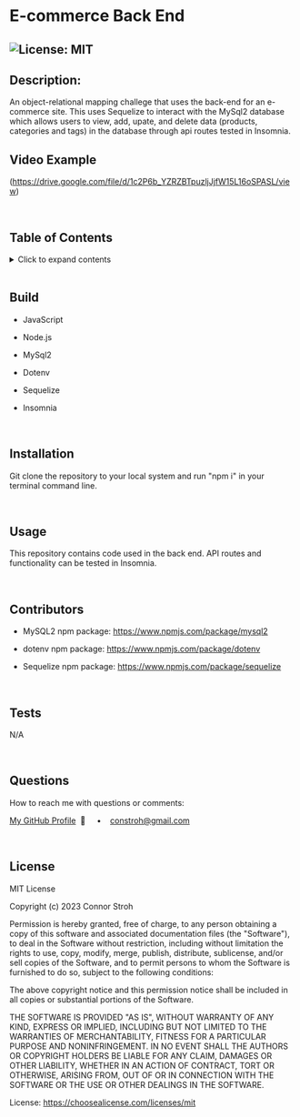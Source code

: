# E-commerce Back End

## ![License: MIT](https://img.shields.io/badge/License-MIT-yellow.svg)

## **Description:**

An object-relational mapping challege that uses the back-end for an e-commerce site. This uses Sequelize to interact with the MySql2 database which allows users to view, add, upate, and delete data (products, categories and tags) in the database through api routes tested in Insomnia.

## **Video Example**

(https://drive.google.com/file/d/1c2P6b_YZRZBTpuzljJjfW15L16oSPASL/view)

  <br/>

## **Table of Contents**

  <details>
  <summary>Click to expand contents</summary>

### [Build](#Build)

### [Description](#Description)

### [Installation](#Installation)

### [Usage](#Usage)

### [Contributors](#Contributors)

### [Tests](#Tests)

### [Questions](#Questions)

### [License](#License)

  </details>

  <br/>

## **Build**

- JavaScript
- Node.js
- MySql2
- Dotenv
- Sequelize
- Insomnia

  <br/>

## **Installation**

Git clone the repository to your local system and run "npm i" in your terminal command line.

  <br/>
  
  ## **Usage**
  This repository contains code used in the back end. API routes and functionality can be tested in Insomnia.
  
  <br/>
  
  ## **Contributors**
- MySQL2 npm package: https://www.npmjs.com/package/mysql2
- dotenv npm package: https://www.npmjs.com/package/dotenv
- Sequelize npm package: https://www.npmjs.com/package/sequelize

  <br/>

## **Tests**

N/A

  <br/>

## **Questions**

How to reach me with questions or comments:

[My GitHub Profile](https://github.com/connbstro)&nbsp; 📂 &nbsp;&nbsp;&nbsp; • &nbsp;&nbsp;&nbsp;constroh@gmail.com&nbsp;

  <br/>

## **License**

MIT License

Copyright (c) 2023 Connor Stroh

Permission is hereby granted, free of charge, to any person obtaining a copy
of this software and associated documentation files (the "Software"), to deal
in the Software without restriction, including without limitation the rights
to use, copy, modify, merge, publish, distribute, sublicense, and/or sell
copies of the Software, and to permit persons to whom the Software is
furnished to do so, subject to the following conditions:

The above copyright notice and this permission notice shall be included in all
copies or substantial portions of the Software.

THE SOFTWARE IS PROVIDED "AS IS", WITHOUT WARRANTY OF ANY KIND, EXPRESS OR
IMPLIED, INCLUDING BUT NOT LIMITED TO THE WARRANTIES OF MERCHANTABILITY,
FITNESS FOR A PARTICULAR PURPOSE AND NONINFRINGEMENT. IN NO EVENT SHALL THE
AUTHORS OR COPYRIGHT HOLDERS BE LIABLE FOR ANY CLAIM, DAMAGES OR OTHER
LIABILITY, WHETHER IN AN ACTION OF CONTRACT, TORT OR OTHERWISE, ARISING FROM,
OUT OF OR IN CONNECTION WITH THE SOFTWARE OR THE USE OR OTHER DEALINGS IN THE
SOFTWARE.

License: https://choosealicense.com/licenses/mit
